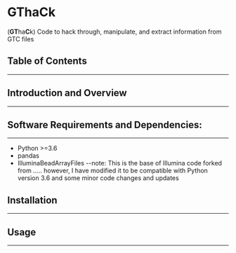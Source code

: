 # GThaCk
(**GT**ha**C**k)
Code to hack through, manipulate, and extract information from GTC files

## Table of Contents
---------------------

## Introduction and Overview
-----------------------------

## Software Requirements and Dependencies:
-------------------------------------------
*  Python >=3.6
*  pandas
*  IlluminaBeadArrayFiles
	--note: This is the base of Illumina code forked from ..... however, I have modified it to be compatible with Python version 3.6 and some minor code changes and updates

## Installation
----------------

## Usage
---------
